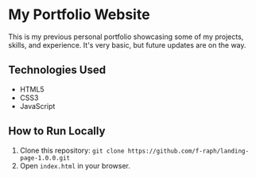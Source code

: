 # My Portfolio Website

This is my previous personal portfolio showcasing some of my projects, skills, and experience. It's very basic, but future updates are on the way.

## Technologies Used

- HTML5
- CSS3
- JavaScript

## How to Run Locally

1. Clone this repository: `git clone https://github.com/f-raph/landing-page-1.0.0.git`
2. Open `index.html` in your browser.
